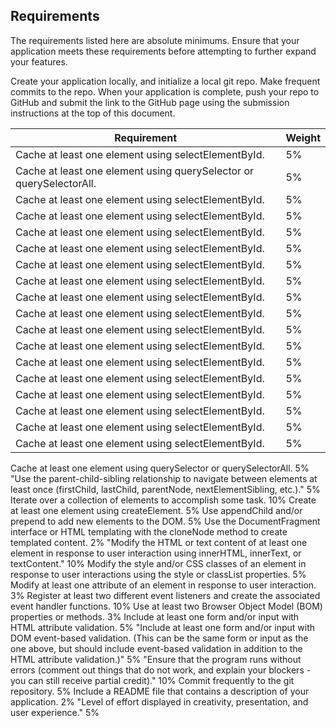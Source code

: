 ## Requirements
The requirements listed here are absolute minimums. Ensure that your application meets these requirements before attempting to further expand your features.

Create your application locally, and initialize a local git repo. Make frequent commits to the repo. When your application is complete, push your repo to GitHub and submit the link to the GitHub page using the submission instructions at the top of this document.

|Requirement                                        |Weight|
|---------------------------------------------------|------| 
|Cache at least one element using selectElementById.|5%    | 
|Cache at least one element using querySelector or querySelectorAll.|5%    | 
|Cache at least one element using selectElementById.|5%    | 
|Cache at least one element using selectElementById.|5%    | 
|Cache at least one element using selectElementById.|5%    | 
|Cache at least one element using selectElementById.|5%    |   
|Cache at least one element using selectElementById.|5%    | 
|Cache at least one element using selectElementById.|5%    | 
|Cache at least one element using selectElementById.|5%    | 
|Cache at least one element using selectElementById.|5%    | 
|Cache at least one element using selectElementById.|5%    | 
|Cache at least one element using selectElementById.|5%    | 
|Cache at least one element using selectElementById.|5%    | 
|Cache at least one element using selectElementById.|5%    | 
|Cache at least one element using selectElementById.|5%    | 
|Cache at least one element using selectElementById.|5%    | 
|Cache at least one element using selectElementById.|5%    | 	
|Cache at least one element using selectElementById.|5%    | 

Cache at least one element using querySelector or querySelectorAll.	5%
"Use the parent-child-sibling relationship to navigate between elements at least once (firstChild, lastChild, parentNode, nextElementSibling, etc.)."	5%
Iterate over a collection of elements to accomplish some task.	10%
Create at least one element using createElement.	5%
Use appendChild and/or prepend to add new elements to the DOM.	5%
Use the DocumentFragment interface or HTML templating with the cloneNode method to create templated content. 	2%
"Modify the HTML or text content of at least one element in response to user interaction using innerHTML, innerText, or textContent."	10%
Modify the style and/or CSS classes of an element in response to user interactions using the style or classList properties.	5%
Modify at least one attribute of an element in response to user interaction.	3%
Register at least two different event listeners and create the associated event handler functions.	10%
Use at least two Browser Object Model (BOM) properties or methods.	3%
Include at least one form and/or input with HTML attribute validation.	5%
"Include at least one form and/or input with DOM event-based validation. (This can be the same form or input as the one above, but should include event-based validation in addition to the HTML attribute validation.)"	5%
"Ensure that the program runs without errors (comment out things that do not work, and explain your blockers - you can still receive partial credit)."	10%
Commit frequently to the git repository.	5%
Include a README file that contains a description of your application.	2%
"Level of effort displayed in creativity, presentation, and user experience."	5%


